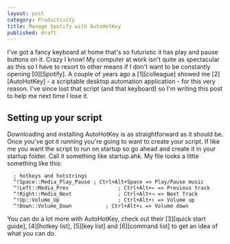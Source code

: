 ```yaml
---
layout: post
category: Productivity
title: Manage Spotify with AutoHotKey
published: draft
---
```


I've got a fancy keyboard at home that's so futuristic it has play and pause buttons on it. Crazy I know! My computer at work isn't quite as spectacular as this so I have to resort to other means if I don't want to be constantly opening [0][Spotify]. A couple of years ago a [1][colleague] showed me [2][AutoHotKey] - a scriptable desktop automation application -  for this very reason. I've since lost that script (and that keyboard) so I'm writing this post to help me next time I lose it.

Setting up your script
----------------------

Downloading and installing AutoHotKey is as straightforward as it should be. Once you've got it running you're going to want to create your script. If like me you want the script to run on startup so go ahead and create it in your startup folder. Call it something like startup.ahk. My file looks a little something like this:

      ; hotkeys and hotstrings
      ^!Space::Media_Play_Pause	; Ctrl+Alt+Space => Play/Pause music
      ^!Left::Media_Prev				; Ctrl+Alt+← => Previous track
      ^!Right::Media_Next				; Ctrl+Alt+→ => Next Track
      ^!Up::Volume_Up					; Ctrl+Alt+↑ => Volume up
      ^!Down::Volume_Down			; Ctrl+Alt+↓ => Volume down

You can do a lot more with AutoHotKey, check out their [3][quick start guide], [4][hotkey list], [5][key list] and [6][command list] to get an idea of what you can do.

   [0]: https://www.spotify.com
   [1]: https://twitter.com/mattscode
   [2]: http://www.autohotkey.com/
   [3]: http://www.autohotkey.com/docs/Tutorial.htm
   [4]: http://www.autohotkey.com/docs/Hotkeys.htm
   [5]: http://www.autohotkey.com/docs/KeyList.htm
   [6]: http://www.autohotkey.com/docs/commands.htm